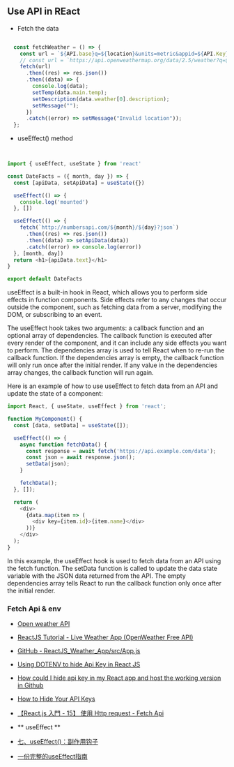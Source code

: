 ## Use API in REact

- Fetch the data
```javascript

  const fetchWeather = () => {
    const url = `${API.base}q=${location}&units=metric&appid=${API.Key}`;
    // const url = `https://api.openweathermap.org/data/2.5/weather?q=${location}&units=metric&appid=${APIKey}`;
    fetch(url)
      .then((res) => res.json())
      .then((data) => {
        console.log(data);
        setTemp(data.main.temp);
        setDescription(data.weather[0].description);
        setMessage("");
      })
      .catch((error) => setMessage("Invalid location"));
  };
```


- useEffect() method
```javascript

   
import { useEffect, useState } from 'react'

const DateFacts = ({ month, day }) => {
  const [apiData, setApiData] = useState({})

  useEffect(() => {
    console.log('mounted')
  }, [])

  useEffect(() => {
    fetch(`http://numbersapi.com/${month}/${day}?json`)
      .then((res) => res.json())
      .then((data) => setApiData(data))
      .catch((error) => console.log(error))
  }, [month, day])
  return <h1>{apiData.text}</h1>
}

export default DateFacts
```
useEffect is a built-in hook in React, which allows you to perform side effects in function components. Side effects refer to any changes that occur outside the component, such as fetching data from a server, modifying the DOM, or subscribing to an event.

The useEffect hook takes two arguments: a callback function and an optional array of dependencies. The callback function is executed after every render of the component, and it can include any side effects you want to perform. The dependencies array is used to tell React when to re-run the callback function. If the dependencies array is empty, the callback function will only run once after the initial render. If any value in the dependencies array changes, the callback function will run again.

Here is an example of how to use useEffect to fetch data from an API and update the state of a component:

```javascript
import React, { useState, useEffect } from 'react';

function MyComponent() {
  const [data, setData] = useState([]);

  useEffect(() => {
    async function fetchData() {
      const response = await fetch('https://api.example.com/data');
      const json = await response.json();
      setData(json);
    }

    fetchData();
  }, []);

  return (
    <div>
      {data.map(item => (
        <div key={item.id}>{item.name}</div>
      ))}
    </div>
  );
}


```
In this example, the useEffect hook is used to fetch data from an API using the fetch function. The setData function is called to update the data state variable with the JSON data returned from the API. The empty dependencies array tells React to run the callback function only once after the initial render.

### Fetch Api & env
- [Open weather API](https://api.openweathermap.org/data/2.5/weather?q=melbourne&units=metric&appid=3917f3a764d0394f234b9a09d3463ef4)
- [ReactJS Tutorial - Live Weather App (OpenWeather Free API)](https://www.youtube.com/watch?v=_Hhg7NmmN-c&t=306s)
- [GitHub - ReactJS_Weather_App/src/App.js ](https://github.com/davidrazmadzeExtra/ReactJS_Weather_App/blob/main/src/App.js)

- [Using DOTENV to hide Api Key in React JS ](https://www.youtube.com/watch?v=3RgpuNR9JI8)

- [How could I hide api key in my React app and host the working version in Github](https://stackoverflow.com/questions/65651313/how-could-i-hide-api-key-in-my-react-app-and-host-the-working-version-in-github)

- [How to Hide Your API Keys](https://betterprogramming.pub/how-to-hide-your-api-keys-c2b952bc07e6)

- [【React.js 入門 - 15】 使用 Http request - Fetch Api](https://ithelp.ithome.com.tw/articles/10221020?sc=rss.iron)

- ** useEffect **
- [七、useEffect()：副作用钩子](https://www.ruanyifeng.com/blog/2019/09/react-hooks.html)
- [一份完整的useEffect指南](https://xiaohesong.gitbook.io/today-i-learn/front-end/react-1/overreact/yi-fen-wan-zheng-de-useeffect-zhi-nan)